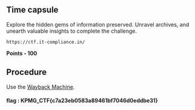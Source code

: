 ##  Time capsule

Explore the hidden gems of information preserved. Unravel archives, and unearth valuable insights to complete the challenge.

```plaintext
https://ctf.it-compliance.in/
```

**Points - 100**

## Procedure

Use the [Wayback Machine](https://web.archive.org/).

#### flag : KPMG_CTF{c7a23eb0583a89461bf7046d0eddbe31}